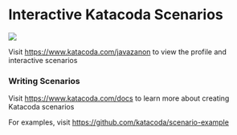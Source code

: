 # Interactive Katacoda Scenarios

[![](http://shields.katacoda.com/katacoda/javazanon/count.svg)](https://www.katacoda.com/javazanon "Get your profile on Katacoda.com")

Visit https://www.katacoda.com/javazanon to view the profile and interactive scenarios

### Writing Scenarios
Visit https://www.katacoda.com/docs to learn more about creating Katacoda scenarios

For examples, visit https://github.com/katacoda/scenario-example
